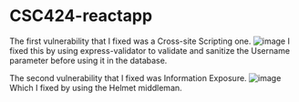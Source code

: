 # CSC424-reactapp

The first vulnerability that I fixed was a Cross-site Scripting one.
![image](https://user-images.githubusercontent.com/100058418/220991792-0bb65b3c-98a5-40e8-987a-80fc668db4a9.png)
I fixed this by using express-validator to validate and sanitize the Username parameter before using it in the database.


The second vulnerability that I fixed was Information Exposure.
![image](https://user-images.githubusercontent.com/100058418/220984875-e0c7a91e-1c50-4290-97d8-f7811337bfc4.png)
Which I fixed by using the Helmet middleman.
